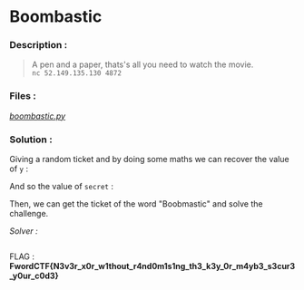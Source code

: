 # Boombastic

### Description :
> A pen and a paper, thats's all you need to watch the movie.    
> `nc 52.149.135.130 4872` 

### Files :  
*[boombastic.py]()*

### Solution : 
Giving a random ticket and by doing some maths we can recover the value of `y` :

And so the value of `secret` :


Then, we can get the ticket of the word "Boobmastic" and solve the challenge.

*Solver :*
```python

```

FLAG : **FwordCTF{N3v3r_x0r_w1thout_r4nd0m1s1ng_th3_k3y_0r_m4yb3_s3cur3_y0ur_c0d3}**
